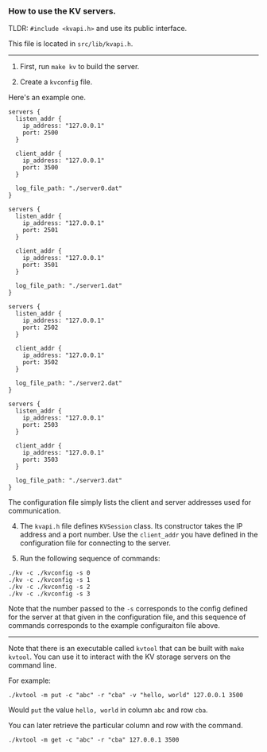 ### How to use the KV servers.

TLDR: `#include <kvapi.h>` and use its public interface.

This file is located in `src/lib/kvapi.h`.

-----

1. First, run `make kv` to build the server.

2. Create a `kvconfig` file.

Here's an example one.

```
servers {
  listen_addr {
    ip_address: "127.0.0.1"
    port: 2500
  }

  client_addr {
    ip_address: "127.0.0.1"
    port: 3500
  }

  log_file_path: "./server0.dat"
}

servers {
  listen_addr {
    ip_address: "127.0.0.1"
    port: 2501
  }

  client_addr {
    ip_address: "127.0.0.1"
    port: 3501
  }

  log_file_path: "./server1.dat"
}

servers {
  listen_addr {
    ip_address: "127.0.0.1"
    port: 2502
  }

  client_addr {
    ip_address: "127.0.0.1"
    port: 3502
  }

  log_file_path: "./server2.dat"
}

servers {
  listen_addr {
    ip_address: "127.0.0.1"
    port: 2503
  }

  client_addr {
    ip_address: "127.0.0.1"
    port: 3503
  }

  log_file_path: "./server3.dat"
}
```

The configuration file simply lists the client and server addresses
used for communication.

4. The `kvapi.h` file defines `KVSession` class. Its constructor takes
the IP address and a port number. Use the `client_addr` you have
defined in the configuration file for connecting to the server.

5. Run the following sequence of commands:

```
./kv -c ./kvconfig -s 0
./kv -c ./kvconfig -s 1
./kv -c ./kvconfig -s 2
./kv -c ./kvconfig -s 3
```

Note that the number passed to the `-s` corresponds to the config
defined for the server at that given in the configuration file, and
this sequence of commands corresponds to the example configuraiton
file above.

-----

Note that there is an executable called `kvtool` that can be built
with `make kvtool`. You can use it to interact with the KV storage
servers on the command line.

For example:

```
./kvtool -m put -c "abc" -r "cba" -v "hello, world" 127.0.0.1 3500
```

Would `put` the value `hello, world` in column `abc` and row `cba`.

You can later retrieve the particular column and row with the command.

```
./kvtool -m get -c "abc" -r "cba" 127.0.0.1 3500
```